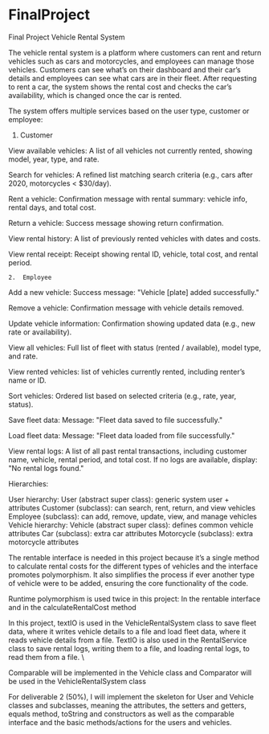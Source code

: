 # FinalProject
Final Project Vehicle Rental System



The vehicle rental system is a platform where customers can rent and return vehicles such as cars and motorcycles, and employees can manage those vehicles. Customers can see what’s on their dashboard and their car’s details and employees can see what cars are in their fleet. After requesting to rent a car, the system shows the rental cost and checks the car’s availability, which is changed once the car is rented. 


The system offers multiple services based on the user type, customer or employee:

1. Customer

View available vehicles: A list of all vehicles not currently rented, showing model, year, type, and rate.

Search for vehicles: A refined list matching search criteria (e.g., cars after 2020, motorcycles < $30/day).

Rent a vehicle: Confirmation message with rental summary: vehicle info, rental days, and total cost.

Return a vehicle: Success message showing return confirmation.

View rental history: A list of previously rented vehicles with dates and costs.

View rental receipt: Receipt showing rental ID, vehicle, total cost, and rental period.






	
	2.  Employee

Add a new vehicle: Success message: "Vehicle [plate] added successfully."

Remove a vehicle: Confirmation message with vehicle details removed.

Update vehicle information: Confirmation showing updated data (e.g., new rate or availability).

View all vehicles: Full list of fleet with status (rented / available), model type, and rate.

View rented vehicles: list of vehicles currently rented, including renter’s name or ID.

Sort vehicles: Ordered list based on selected criteria (e.g., rate, year, status).

Save fleet data: Message: "Fleet data saved to file successfully."

Load fleet data: Message: "Fleet data loaded from file successfully."

View rental logs: A list of all past rental transactions, including customer name, vehicle, rental period, and total cost. If no logs are available, display: "No rental logs found."



Hierarchies:

User hierarchy:
User (abstract super class): generic system user + attributes 
Customer (subclass): can search, rent, return, and view vehicles
Employee (subclass): can add, remove, update, view, and manage vehicles
Vehicle hierarchy:
Vehicle (abstract super class): defines common vehicle attributes
Car (subclass): extra car attributes
Motorcycle (subclass): extra motorcycle attributes

The rentable interface is needed in this project because it’s a single method to calculate rental costs for the different types of vehicles and the interface promotes polymorphism. It also simplifies the process if ever another type of vehicle were to be added, ensuring the core functionality of the code. 


Runtime polymorphism is used twice in this project: In the rentable interface and in the calculateRentalCost method


In this project, textIO is used in the VehicleRentalSystem class to save fleet data, where it writes vehicle details to a file and load fleet data, where it reads vehicle details from a file. TextIO is also used in the RentalService class to save rental logs, writing them to a file, and loading rental logs, to read them from a file. \


Comparable will be implemented in the Vehicle class and Comparator will be used in the VehicleRentalSystem class


For deliverable 2 (50%), I will implement the skeleton for User and Vehicle classes and subclasses, meaning the attributes, the setters and getters, equals method, toString and constructors as well as the comparable interface and the basic methods/actions for the users and vehicles. 
